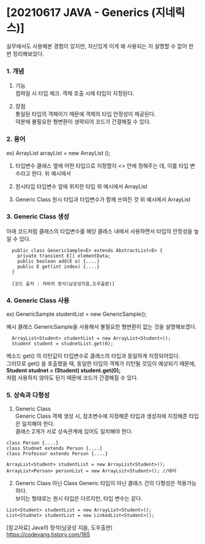 # [20210617 JAVA - Generics (지네릭스)]
  
실무에서도 사용해본 경험이 있지만, 자신있게 이게 왜 사용되는 지 설명할 수 없어 한 번 정리해보았다.  
  
### 1. 개념
1) 기능  
  컴파일 시 타입 체크.
  객체 호출 시에 타입이 지정된다.

2) 장점  
   통일된 타입의 객체이기 때문에 객체의 타입 안정성이 제공된다.  
   덕분에 불필요한 형변환이 생략되어 코드가 간결해질 수 있다.  

### 2. 용어
ex) ArrayList<String> arrayList = new ArrayList<String> ();  
1) 타입변수
  클래스 옆에 어떤 타입으로 지정할지 <> 안에 정해주는 데, 이를 타입 변수라고 한다.
  위 예시에서 <String>

2) 원시타입
  타입변수 앞에 위치한 타입
  위 예시에서 ArrayList
  
3) Generic Class
  원시 타입과 타입변수가 함께 쓰여진 것
  위 예시에서 ArrayList<String>
  
### 3. Generic Class 생성
  
아래 코드처럼 클래스의 타입변수를 해당 클래스 내에서 사용하면서 타입의 안정성을 높일 수 있다.
```
  public class GenericSample<E> extends AbstractList<E> {
    private transient E[] elementData;
    public boolean add(E o) {....}
    public E get(int index) {....}
  }
  
  [코드 출처 : 자바의 정석(남궁성지음,도우출판)]
```    
  
### 4. Generic Class 사용
  ex) GenericSample<Student> studentList = new GenericSample<Student>();
  
  예시 클래스 GenericSample을 사용해서 불필요한 형변환이 없는 것을 설명해보겠다.
  ```
    ArrayList<Student> studentList = new ArrayList<Student>();
    Student student = studnetList.get(0); 
  ```
  메소드 get() 의 리턴값이 타입변수로 클래스의 타입과 동일하게 지정되어있다.    
  그러므로 get() 을 호출했을 때, 동일한 타입의 객체가 리턴될 것임이 예상되기 때문에,    
  <b>Student studnet = (Student) student.get(0);</b>  
  처럼 사용하지 않아도 된기 때문에 코드가 간결해질 수 있다.    
  
### 5. 상속과 다형성  
  1) Generic Class  
  Generic Class 객체 생성 시, 참조변수에 지정해준 타입과 생성자에 지정해준 타입은 일치해야 한다.  
  클래스 2개가 서로 상속관계에 있어도 일치해야 한다.  
  ```
  class Person {....}
  class Studnet extends Person {....}
  class Professor extends Person {....}
  
  ArrayList<Student> studentList = new ArrayList<Student>();
  ArrayList<Person> personList = new ArrayLsit<Student>(); //에러 
  ```
     
  2) Generic Class 아닌 Class
  Generic 타입이 아닌 클래스 간의 다형성은 적용가능하다.  
  보이는 형태로는 원시 타입은 다르지만, 타입 변수는 같다.  
  ```
  List<Student> studentList = new ArrayList<Student>();
  List<Studnet> studentList = new LinkedList<Student>();
  ```
  
  
  [참고자료]
  Java의 정석(남궁성 지음, 도우출판)  
  https://codevang.tistory.com/165  
  
  
  




